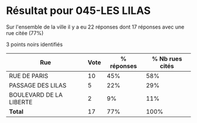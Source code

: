 # Résultat pour 045-LES LILAS

Sur l'ensemble de la ville il y a eu 22 réponses dont 17 réponses avec une rue citée (77%)

3 points noirs identifiés

| Rue | Vote | % réponses | % Nb rues cités|
|-----|------|------------|----------------|
| RUE DE PARIS | 10 | 45% | 58%|
| PASSAGE DES LILAS | 5 | 22% | 29%|
| BOULEVARD DE LA LIBERTE | 2 | 9% | 11%|
| **Total** | 17 | 77% | 100%|
